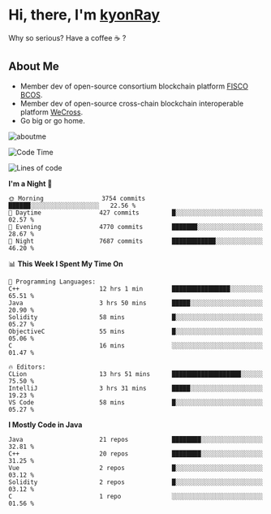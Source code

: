 # Hi, there, I'm [kyonRay](https://kyonRay.github.io)

Why so serious? Have a coffee ☕️ ?

## About Me

- Member dev of open-source consortium blockchain platform [FISCO BCOS](https://github.com/FISCO-BCOS).
- Member dev of open-source cross-chain blockchain interoperable platform [WeCross](https://github.com/WeBankBlockchain/WeCross).
- Go big or go home.

![aboutme](https://github-readme-stats.vercel.app/api?username=kyonRay&count_private=true&show_icons=true)

<!-- ![top-langs](https://github-readme-stats.vercel.app/api/top-langs/?username=kyonRay&layout=compact&hide=shell,html) -->

<!--START_SECTION:waka-->
![Code Time](http://img.shields.io/badge/Code%20Time-238%20hrs%2053%20mins-blue)

![Lines of code](https://img.shields.io/badge/From%20Hello%20World%20I%27ve%20Written-13.1%20million%20lines%20of%20code-blue)

**I'm a Night 🦉** 

```text
🌞 Morning                3754 commits        ██████░░░░░░░░░░░░░░░░░░░   22.56 % 
🌆 Daytime                427 commits         █░░░░░░░░░░░░░░░░░░░░░░░░   02.57 % 
🌃 Evening                4770 commits        ███████░░░░░░░░░░░░░░░░░░   28.67 % 
🌙 Night                  7687 commits        ████████████░░░░░░░░░░░░░   46.20 % 
```


📊 **This Week I Spent My Time On** 

```text
💬 Programming Languages: 
C++                      12 hrs 1 min        ████████████████░░░░░░░░░   65.51 % 
Java                     3 hrs 50 mins       █████░░░░░░░░░░░░░░░░░░░░   20.90 % 
Solidity                 58 mins             █░░░░░░░░░░░░░░░░░░░░░░░░   05.27 % 
ObjectiveC               55 mins             █░░░░░░░░░░░░░░░░░░░░░░░░   05.06 % 
C                        16 mins             ░░░░░░░░░░░░░░░░░░░░░░░░░   01.47 % 

🔥 Editors: 
CLion                    13 hrs 51 mins      ███████████████████░░░░░░   75.50 % 
IntelliJ                 3 hrs 31 mins       █████░░░░░░░░░░░░░░░░░░░░   19.23 % 
VS Code                  58 mins             █░░░░░░░░░░░░░░░░░░░░░░░░   05.27 % 
```

**I Mostly Code in Java** 

```text
Java                     21 repos            ████████░░░░░░░░░░░░░░░░░   32.81 % 
C++                      20 repos            ████████░░░░░░░░░░░░░░░░░   31.25 % 
Vue                      2 repos             █░░░░░░░░░░░░░░░░░░░░░░░░   03.12 % 
Solidity                 2 repos             █░░░░░░░░░░░░░░░░░░░░░░░░   03.12 % 
C                        1 repo              ░░░░░░░░░░░░░░░░░░░░░░░░░   01.56 % 
```




<!--END_SECTION:waka-->
